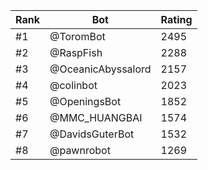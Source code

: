 Rank|Bot|Rating
---|---|---
#1|@ToromBot|2495
#2|@RaspFish|2288
#3|@OceanicAbyssalord|2157
#4|@colinbot|2023
#5|@OpeningsBot|1852
#6|@MMC_HUANGBAI|1574
#7|@DavidsGuterBot|1532
#8|@pawnrobot|1269
